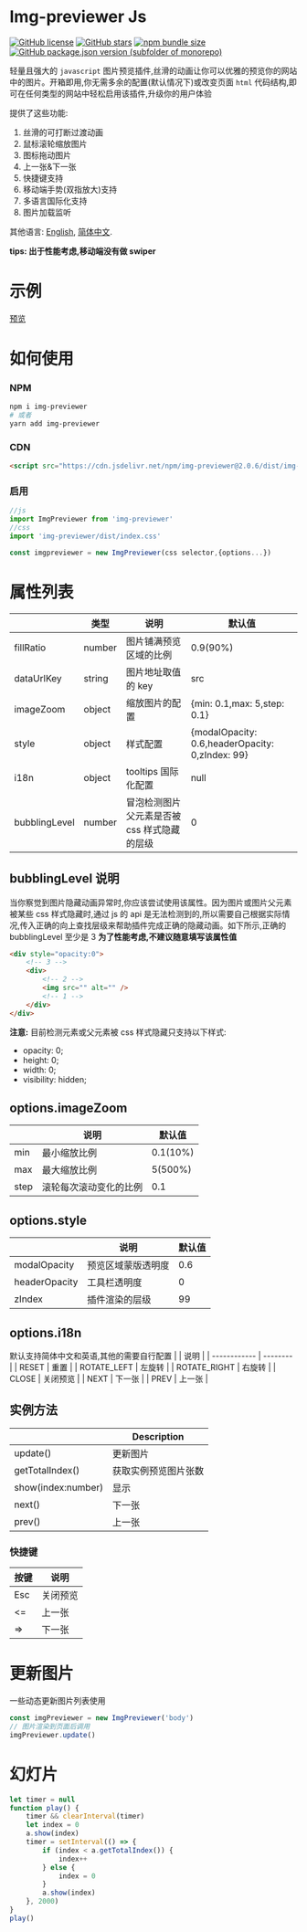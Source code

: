 # Img-previewer Js

[![GitHub license](https://img.shields.io/github/license/yue1123/img-previewer?style=flat-square)](https://github.com/yue1123/img-previewer/blob/main/LICENSE)
[![GitHub stars](https://img.shields.io/github/stars/yue1123/img-previewer?style=flat-square)](https://github.com/yue1123/img-previewer/stargazers)
<a href="https://www.npmjs.com/package/img-previewer">
<img src="https://img.shields.io/bundlephobia/minzip/img-previewer?color=%234ec820&style=flat-square" alt="npm bundle size">
</a>
<a href="https://github.com/yue1123/img-previewer/releases">
<img src="https://img.shields.io/github/package-json/v/yue1123/img-previewer?color=f90&style=flat-square" alt="GitHub package.json version (subfolder of monorepo)">
</a>

轻量且强大的 `javascript` 图片预览插件,丝滑的动画让你可以优雅的预览你的网站中的图片。开箱即用,你无需多余的配置(默认情况下)或改变页面 `html` 代码结构,即可在任何类型的网站中轻松启用该插件,升级你的用户体验

提供了这些功能:

1. 丝滑的可打断过渡动画
2. 鼠标滚轮缩放图片
3. 图标拖动图片
4. 上一张&下一张
5. 快捷键支持
6. 移动端手势(双指放大)支持
7. 多语言国际化支持
8. 图片加载监听

其他语言: [English](./README.md), [简体中文](./README.zh_cn.md).

**tips: 出于性能考虑,移动端没有做 swiper**

# 示例

[预览](https://yue1123.github.io/img-previewer/demo/)

# 如何使用

### NPM

```bash
npm i img-previewer
# 或者
yarn add img-previewer
```

### CDN

```html
<script src="https://cdn.jsdelivr.net/npm/img-previewer@2.0.6/dist/img-previewer.min.js"></script>
```

### 启用

```js
//js
import ImgPreviewer from 'img-previewer'
//css
import 'img-previewer/dist/index.css'

const imgpreviewer = new ImgPreviewer(css selector,{options...})
```

# 属性列表

|               | 类型   | 说明                                        | 默认值                                          |
| ------------- | ------ | ------------------------------------------- | ----------------------------------------------- |
| fillRatio     | number | 图片铺满预览区域的比例                      | 0.9(90%)                                        |
| dataUrlKey    | string | 图片地址取值的 key                          | src                                             |
| imageZoom     | object | 缩放图片的配置                              | {min: 0.1,max: 5,step: 0.1}                     |
| style         | object | 样式配置                                    | {modalOpacity: 0.6,headerOpacity: 0,zIndex: 99} |
| i18n          | object | tooltips 国际化配置                         | null                                            |
| bubblingLevel | number | 冒泡检测图片父元素是否被 css 样式隐藏的层级 | 0                                               |

## bubblingLevel 说明

当你察觉到图片隐藏动画异常时,你应该尝试使用该属性。因为图片或图片父元素被某些 css 样式隐藏时,通过 js 的 api 是无法检测到的,所以需要自己根据实际情况,传入正确的向上查找层级来帮助插件完成正确的隐藏动画。如下所示,正确的 bubblingLevel 至少是 3
**为了性能考虑,不建议随意填写该属性值**

```html
<div style="opacity:0">
	<!-- 3 -->
	<div>
		<!-- 2 -->
		<img src="" alt="" />
		<!-- 1 -->
	</div>
</div>
```

**注意:**
目前检测元素或父元素被 css 样式隐藏只支持以下样式:

- opacity: 0;
- height: 0;
- width: 0;
- visibility: hidden;

## options.imageZoom

|      | 说明                   | 默认值   |
| ---- | ---------------------- | -------- |
| min  | 最小缩放比例           | 0.1(10%) |
| max  | 最大缩放比例           | 5(500%)  |
| step | 滚轮每次滚动变化的比例 | 0.1      |

## options.style

|               | 说明               | 默认值 |
| ------------- | ------------------ | ------ |
| modalOpacity  | 预览区域蒙版透明度 | 0.6    |
| headerOpacity | 工具栏透明度       | 0      |
| zIndex        | 插件渲染的层级     | 99     |

## options.i18n

默认支持简体中文和英语,其他的需要自行配置
| | 说明 |
| ------------ | -------- |
| RESET | 重置 |
| ROTATE_LEFT | 左旋转 |
| ROTATE_RIGHT | 右旋转 |
| CLOSE | 关闭预览 |
| NEXT | 下一张 |
| PREV | 上一张 |

## 实例方法

|                    | Description          |
| ------------------ | -------------------- |
| update()           | 更新图片             |
| getTotalIndex()    | 获取实例预览图片张数 |
| show(index:number) | 显示                 |
| next()             | 下一张               |
| prev()             | 上一张               |

### 快捷键

| 按键 | 说明     |
| ---- | -------- |
| Esc  | 关闭预览 |
| <=   | 上一张   |
| =>   | 下一张   |

# 更新图片

一些动态更新图片列表使用

```js
const imgPreviewer = new ImgPreviewer('body')
// 图片渲染到页面后调用
imgPreviewer.update()
```

# 幻灯片

```js
let timer = null
function play() {
	timer && clearInterval(timer)
	let index = 0
	a.show(index)
	timer = setInterval(() => {
		if (index < a.getTotalIndex()) {
			index++
		} else {
			index = 0
		}
		a.show(index)
	}, 2000)
}
play()
```
